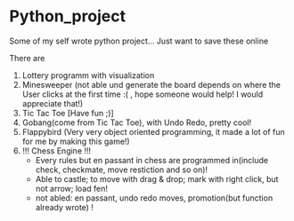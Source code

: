 # Python_project

Some of my self wrote python project...
Just want to save these online

There are 

1. Lottery programm with visualization
2. Minesweeper (not able und generate the board depends on where the User clicks at the first time :( , hope someone would help! I would appreciate that!)
3. Tic Tac Toe [Have fun ;)]
4. Gobang(come from Tic Tac Toe), with Undo Redo, pretty cool!
5. Flappybird (Very very object oriented programming, it made a lot of fun for me by making this game!)
7. !!! Chess Engine !!!
    - Every rules but en passant in chess are programmed in(include check, checkmate, move restiction and so on)!
    - Able to castle; to move with drag & drop; mark with right click, but not arrow; load fen!
    - not abled: en passant, undo redo moves, promotion(but function already wrote) !
